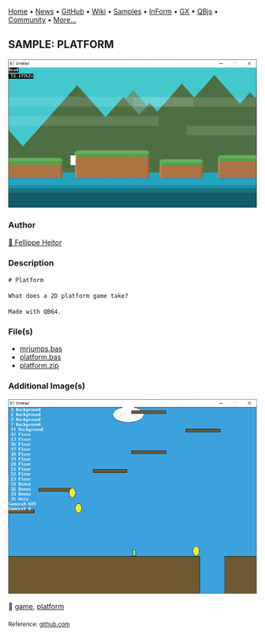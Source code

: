 [Home](https://qb64.com) • [News](../../news.md) • [GitHub](https://github.com/QB64Official/qb64) • [Wiki](https://github.com/QB64Official/qb64/wiki) • [Samples](../../samples.md) • [InForm](../../inform.md) • [GX](../../gx.md) • [QBjs](../../qbjs.md) • [Community](../../community.md) • [More...](../../more.md)

## SAMPLE: PLATFORM

![ss1.png](img/ss1.png)

### Author

[🐝 Fellippe Heitor](../fellippe-heitor.md) 

### Description

```text
# Platform

What does a 2D platform game take?

Made with QB64.
```

### File(s)

* [mrjumps.bas](src/mrjumps.bas)
* [platform.bas](src/platform.bas)
* [platform.zip](src/platform.zip)

### Additional Image(s)

![ss2.png](img/ss2.png)

🔗 [game](../game.md), [platform](../platform.md)


<sub>Reference: [github.com](https://github.com/FellippeHeitor/Platform) </sub>
